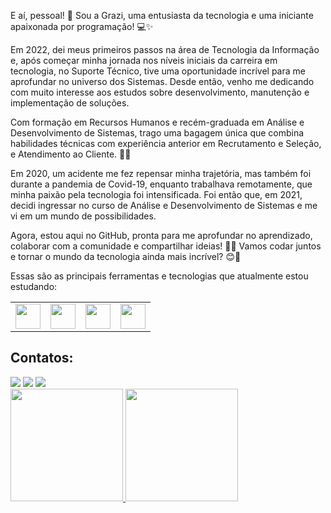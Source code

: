 E aí, pessoal! 👋 Sou a Grazi, uma entusiasta da tecnologia e uma iniciante apaixonada por programação! 💻✨

Em 2022, dei meus primeiros passos na área de Tecnologia da Informação e, após começar minha jornada nos níveis iniciais da carreira em tecnologia, no Suporte Técnico, tive uma oportunidade incrível para me aprofundar no universo dos Sistemas. Desde então, venho me dedicando com muito interesse aos estudos sobre desenvolvimento, manutenção e implementação de soluções.

Com formação em Recursos Humanos e recém-graduada em Análise e Desenvolvimento de Sistemas, trago uma bagagem única que combina habilidades técnicas com experiência anterior em Recrutamento e Seleção, e Atendimento ao Cliente. 💼✨

Em 2020, um acidente me fez repensar minha trajetória, mas também foi durante a pandemia de Covid-19, enquanto trabalhava remotamente, que minha paixão pela tecnologia foi intensificada. Foi então que, em 2021, decidi ingressar no curso de Análise e Desenvolvimento de Sistemas e me vi em um mundo de possibilidades.

Agora, estou aqui no GitHub, pronta para me aprofundar no aprendizado, colaborar com a comunidade e compartilhar ideias! 💬✨ Vamos codar juntos e tornar o mundo da tecnologia ainda mais incrível? 😊🚀


Essas são as principais ferramentas e tecnologias que atualmente estou estudando:
<table>
  <tr>
  <td><img loading="lazy" src="https://cdn.jsdelivr.net/gh/devicons/devicon@latest/icons/html5/html5-original.svg" width="40" height="40"/></td>
  <td><img loading="lazy" src="https://cdn.jsdelivr.net/gh/devicons/devicon@latest/icons/css3/css3-original.svg" width="40" height="40"/></td>
  <td><img loading="lazy" src="https://cdn.jsdelivr.net/gh/devicons/devicon@latest/icons/javascript/javascript-original.svg" width="40" height="40"/></td>
  <td><img loading="lazy" src="https://cdn.jsdelivr.net/gh/devicons/devicon@latest/icons/git/git-original.svg" width="40" height="40"/></td>
  </tr>
</table>

## Contatos:

<div>
<a href="www.instagram.com/gra_thay/" target="_blank"><img loading="lazy" src="https://img.shields.io/badge/-Instagram-%23E4405F?style=for-the-badge&logo=instagram&logoColor=white" target="_blank"></a>
<a href="https://www.linkedin.com/in/graziellebastos/" target="_blank"><img loading="lazy" src="https://img.shields.io/badge/-LinkedIn-%230077B5?style=for-the-badge&logo=linkedin&logoColor=white" target="_blank"></a>   
<a href = "mailto:grazielle1101@gmail.com"><img loading="lazy" src="https://img.shields.io/badge/Gmail-D14836?style=for-the-badge&logo=gmail&logoColor=white" target="_blank"></a>
</div>

<div>
<a href="https://github.com/grazielle-bastos">
<img loading="lazy" height="180em" src="https://github-readme-stats.vercel.app/api/top-langs/?username=grazielle-bastos&layout=compact&langs_count=7&theme=dracula"/>
<img loading="lazy" height="180em" src="https://github-readme-stats.vercel.app/api?username=grazielle-bastos&show_icons=true&theme=dracula&include_all_commits=true&count_private=true"/>
</div>
          

<!--
**grazielle-bastos/grazielle-bastos** is a ✨ _special_ ✨ repository because its `README.md` (this file) appears on your GitHub profile.

Here are some ideas to get you started:

- 🔭 I’m currently working on ...
- 🌱 I’m currently learning ...
- 👯 I’m looking to collaborate on ...
- 🤔 I’m looking for help with ...
- 💬 Ask me about ...
- 📫 How to reach me: ...
- 😄 Pronouns: ...
- ⚡ Fun fact: ...
-->
